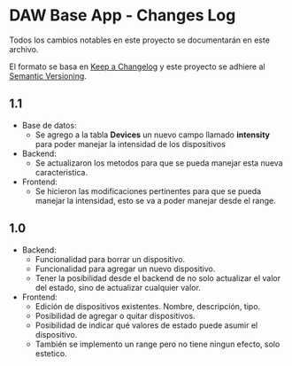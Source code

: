 # DAW Base App - Changes Log

Todos los cambios notables en este proyecto se documentarán en este archivo.

El formato se basa en [Keep a Changelog](http://keepachangelog.com/) y este proyecto se adhiere al [Semantic Versioning](http://semver.org/).


## 1.1

* Base de datos:
    * Se agrego a la tabla **Devices** un nuevo campo llamado **intensity** para poder manejar la intensidad de los dispositivos
* Backend:
    * Se actualizaron los metodos para que se pueda manejar esta nueva caracteristica.
* Frontend:
    * Se hicieron las modificaciones pertinentes para que se pueda manejar la intensidad, esto se va a poder manejar desde el range.

## 1.0

* Backend:
    * Funcionalidad para borrar un dispositivo.
    * Funcionalidad para agregar un nuevo dispositivo.
    * Tener la posibilidad desde el backend de no solo actualizar el valor del estado, sino de actualizar cualquier valor.
* Frontend:
    * Edición de dispositivos existentes. Nombre, descripción, tipo.
    * Posibilidad de agregar o quitar dispositivos.
    * Posibilidad de indicar qué valores de estado puede asumir el dispositivo.
    * También se implemento un range pero no tiene ningun efecto, solo estetico.